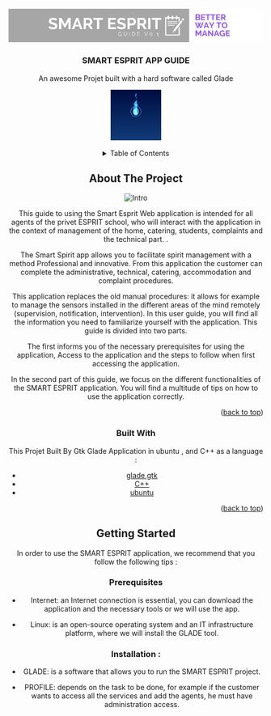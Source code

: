 <!-- PROJECT LOGO -->
<br />
<div align="center">
  <a href="https://drive.google.com/file/d/1JsEYl6GZkXHwge4ihd9FzKnS-escxRUj/view?usp=sharing">
    <img src="https://github.com/Dhaou-Jawhar/APP-SMART-ESPRIT/blob/master/pixmaps/Guide%20Banner.png" alt="Logo" />
  </a>

  <h3 align="center">SMART ESPRIT APP GUIDE</h3>

  <p align="center">
    An awesome Projet built with a hard software called Glade
    <br />
    <div align="center">
  <a href="https://drive.google.com/file/d/1JsEYl6GZkXHwge4ihd9FzKnS-escxRUj/view?usp=sharing">
    <img src="https://github.com/Dhaou-Jawhar/APP-SMART-ESPRIT/blob/master/pixmaps/Explore%20the%20guide.gif" alt="Logo" width="100" hight="50" />
  </a>
  </p>
</div>


<!-- TABLE OF CONTENTS -->
<details>
  <summary>Table of Contents</summary>
  <ol>
    <li>
      <a href="#about-the-project">About The Project</a>
      <ul>
        <li><a href="#built-with">Built With</a></li>
      </ul>
    </li>
    <li>
      <a href="#getting-started">Getting Started</a>
      <ul>
        <li><a href="#prerequisites">Prerequisites</a></li>
        <li><a href="#installation">Installation</a></li>
      </ul>
    </li>
    <li><a href="#usage">Usage</a></li>
    <li><a href="#roadmap">Roadmap</a></li>
    <li><a href="#contributing">Contributing</a></li>
    <li><a href="#license">License</a></li>
    <li><a href="#contact">Contact</a></li>
    <li><a href="#acknowledgments">Acknowledgments</a></li>
  </ol>
</details>


<!-- ABOUT THE PROJECT -->
## About The Project

<p align="center">
<img src="https://github.com/Dhaou-Jawhar/APP-SMART-ESPRIT/blob/master/pixmaps/gif%20projet.gif" alt="Intro" />
</p>


<p>This guide to using the Smart Esprit Web application is intended for all agents of the privet ESPRIT school, who will interact with the application in the context of management of the home, catering, students, complaints and the technical part. .

The Smart Spirit app allows you to facilitate spirit management with a method
Professional and innovative.
From this application the customer can complete the administrative, technical, catering, accommodation and complaint procedures.

This application replaces the old manual procedures: it allows for example to manage the sensors installed in the different areas of the mind remotely (supervision, notification, intervention).
In this user guide, you will find all the information you need to familiarize yourself with the application. This guide is divided into two parts.

The first informs you of the necessary prerequisites for using the application,
Access to the application and the steps to follow when first accessing the application.

In the second part of this guide, we focus on the different functionalities of the SMART ESPRIT application.
You will find a multitude of tips on how to use the application correctly.</p>


<p align="right">(<a href="#top">back to top</a>)</p>

### Built With

This Projet Built By Gtk Glade Application in ubuntu , and C++ as a language : 

* [glade.gtk](https://glade.gnome.org)
* [C++](https://isocpp.org)
* [ubuntu](https://ubuntu.com)

<p align="right">(<a href="#top">back to top</a>)</p>

<!-- GETTING STARTED -->
## Getting Started

In order to use the SMART ESPRIT application, we recommend that you follow the following tips :

### Prerequisites

* Internet: an Internet connection is essential, you can download the application and the necessary tools or we will use the app.

* Linux: is an open-source operating system and an IT infrastructure platform, where we will install the GLADE tool.

### Installation : 

* GLADE: is a software that allows you to run the SMART ESPRIT project.

* PROFILE: depends on the task to be done, for example if the customer wants to access all the services and add the agents, he must have administration access.
